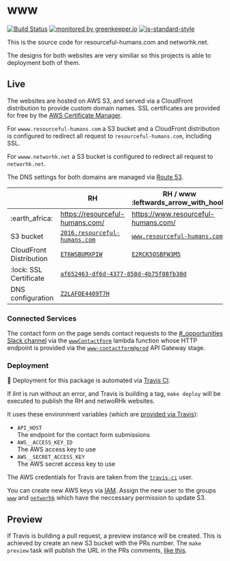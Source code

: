 # www

[![Build Status](https://travis-ci.org/ResourcefulHumans/www.svg)](https://travis-ci.org/ResourcefulHumans/www)
[![monitored by greenkeeper.io](https://img.shields.io/badge/greenkeeper.io-monitored-brightgreen.svg)](http://greenkeeper.io/) 
[![js-standard-style](https://img.shields.io/badge/code%20style-standard-brightgreen.svg)](http://standardjs.com/)

This is the source code for resourceful-humans.com and networhk.net.

The designs for both websites are very similiar so this projects is able to deployment both of them.

## Live

The websites are hosted on AWS S3, and served via a CloudFront distribution to provide custom domain names. SSL certificates are provided for free by the [AWS Certificate Manager](https://console.aws.amazon.com/acm/home?region=us-east-1).

For `wwww.resourceful-humans.com` a S3 bucket and a CloudFront distribution is configured to redirect all request to `resourceful-humans.com`, including SSL.

For `wwww.networhk.net` a S3 bucket is configured to redirect all request to `networhk.net`.

The DNS settings for both domains are managed via [Route 53](https://console.aws.amazon.com/route53/home?region=us-east-1#hosted-zones:).

<table>
<thead>
<tr>
<th></th><th>RH</th><th>RH / www :leftwards_arrow_with_hook:</th><th>netwoRHk</th><th>netwoRHk / www :leftwards_arrow_with_hook:</th>
</tr>
</thead>
<tbody>
<tr><td>:earth_africa:</td><td><a href="https://resourceful-humans.com/">https://resourceful-humans.com/</a></td><td><a href="https://www.resourceful-humans.com/">https://www.resourceful-humans.com/</a></td><td><a href="https://networhk.net/">https://networhk.net/</a></td><td><a href="http://www.networhk.net/">http://www.networhk.net/</a></td></tr>
<tr><td> S3 bucket </td><td> <a href="https://console.aws.amazon.com/s3/buckets/2016.resourceful-humans.com/?region=eu-central-1&tab=overview"><code>2016.resourceful-humans.com</code></a> </td><td> <a href="https://console.aws.amazon.com/s3/buckets/www.resourceful-humans.com/?region=eu-central-1&tab=overview"><code>www.resourceful-humans.com</code></a> </td><td> <a href="https://console.aws.amazon.com/s3/buckets/networhk.net/?region=eu-central-1&tab=overview"><code>networhk.net</code></a> </td><td> <a href="https://console.aws.amazon.com/s3/buckets/www.networhk.net/?region=eu-central-1&tab=overview"><code>www.networhk.net</code></a> </td></tr>
<tr><td> CloudFront Distribution </td><td> <a href="https://console.aws.amazon.com/cloudfront/home?region=eu-central-1#distribution-settings:ET6WSBUMXPIW"><code>ET6WSBUMXPIW</code></a> </td><td> <a href="https://console.aws.amazon.com/cloudfront/home?region=eu-central-1#distribution-settings:E2RCK5OSBFW3M5"><code>E2RCK5OSBFW3M5</code></a> </td><td> <a href="https://console.aws.amazon.com/cloudfront/home?region=eu-central-1#distribution-settings:E3TJYAKPKCTWDU"><code>E3TJYAKPKCTWDU</code></a> </td><td> - </td></tr>
<tr><td> :lock: SSL Certificate </td><td colspan="2"> <a href="https://console.aws.amazon.com/acm/home?region=us-east-1#/?id=af652463-df6d-4377-858d-4b75f08fb30d"><code>af652463-df6d-4377-858d-4b75f08fb30d</code></a> </td><td> <a href="https://console.aws.amazon.com/acm/home?region=us-east-1#/?id=9088401d-6917-482f-a45c-f8a4c976ab23"><code>9088401d-6917-482f-a45c-f8a4c976ab23</code></a> </td><td> - </td></tr>
<tr><td> DNS configuration </td><td colspan="2"> <a href="https://console.aws.amazon.com/route53/home?region=us-east-1#resource-record-sets:Z2LAFOE4409T7H"><code>Z2LAFOE4409T7H</code></a> </td><td colspan="2"> <a href="https://console.aws.amazon.com/route53/home?region=us-east-1#resource-record-sets:Z31RXI59NWRVN5"><code>Z31RXI59NWRVN5</code></a> </td></tr>
</tbody>
</table>

### Connected Services

The contact form on the page sends contact requests to the [#_opportunities Slack channel](https://rhway.slack.com/messages/C0JUJ7J3D/) via the [`wwwContactForm`](https://eu-central-1.console.aws.amazon.com/lambda/home?region=eu-central-1#/functions/wwwContactForm?tab=code) lambda function whose HTTP endpoint is provided via the [`www-contactform@prod`](https://eu-central-1.console.aws.amazon.com/apigateway/home?region=eu-central-1#/apis/2sy0mc1zj8/stages/prod) API Gateway stage. 

### Deployment

:rocket: Deployment for this package is automated via [Travis CI](https://github.com/ResourcefulHumans/www/blob/master/.travis.yml).

If *lint* is run without an error, and Travis is building a tag, `make deploy` will be executed to publish the RH and netwoRHk websites.

It uses these environment variables (which are [provided via Travis](https://travis-ci.org/ResourcefulHumans/www/settings)):

 * `API_HOST`  
   The endpoint for the contact form submissions
 * `AWS__ACCESS_KEY_ID`  
   The AWS access key to use
 * `AWS__SECRET_ACCESS_KEY`  
   The AWS secret access key to use

The AWS credentials for Travis are taken from the [`travis-ci`](https://console.aws.amazon.com/iam/home?region=eu-central-1#/users/travis-ci) user.
     
You can create new AWS keys via [IAM](https://console.aws.amazon.com/iam/home?region=eu-central-1). Assign the new user to the groups [`www`](https://console.aws.amazon.com/iam/home?region=eu-central-1#/groups/www?section=permissions) and [`networhk`](https://console.aws.amazon.com/iam/home?region=eu-central-1#/groups/networhk?section=permissions) which have the neccessary permission to update S3.

## Preview

If Travis is building a pull request, a preview instance will be created. This is achieved by create an new S3 bucket with the PRs number. The `make preview` task will publish the URL in the PRs comments, [like this](https://github.com/ResourcefulHumans/www/pull/4#issuecomment-254817438).
